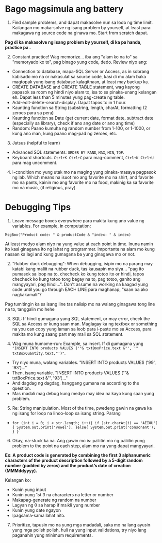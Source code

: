 Bago magsimula ang battery
==========================

1. Find sample problems, and dapat makasolve nun sa loob ng time limit. 
Kailangan mo maka-solve ng isang problem by yourself, at least para makagawa ng
 source code na ginawa mo. Start from scratch dapat.

__Pag di ka makasolve ng isang problem by yourself, di ka pa handa, practice pa
.__

2. Constant practice! Wag memorize... iba ang "alam ko na to" sa "memoryado ko 
to", pag binago yung code, dedo. Review niyo ang:

* Connection to database, mapa-SQL Server or Access, as in sobrang 
kabisado mo na or nakasulat sa source code, kasi di mo alam baka magtopak yung 
isang database kalagitnaan, at least may backup ka.
* CREATE DATABASE and CREATE TABLE statement, wag kayong papasok sa room ng 
hindi niyo alam to, isa to sa pinaka-unang kelangan eh. Dapat less than 5 
minutes yung pag-create ng table.
* Add-edit-delete-search-display. Dapat tapos to in 1 hour.
* Kaunting function sa String (substring, length, charAt, formatting (2 zeroes 
para sa pera)
* Kaunting function sa Date (get current date, format date, subtract date 
(especially sa library), check if ano ang date or ano ang time)
* Random: Paano kumuha ng random number from 1-100, or 1-1000, or kung ano man,
 kung paano mag-pad ng zeroes, etc.

3. Jutsus (helpful to learn)

* Advanced SQL statements: `ORDER BY RAND`, `MAX`, `MIN`, `TOP`.
* Keyboard shortcuts. `Ctrl+K Ctrl+C` para mag-comment, `Ctrl+K Ctrl+U` para mag
 uncomment.

4. I-condition mo yung utak mo na maging yung pinaka-masaya pagpasok ng lab. 
Which means na isuot mo ang favorite mo na shirt, and favorite mo na pants, 
kainin mo ang favorite mo na food, makinig ka sa favorite mo na music, (if 
religious, pray).

Debugging Tips
==============

1. Leave message boxes everywhere para makita kung ano value ng variables. 
For example, in computation:

`MsgBox("Product code: " & productCode & "index: " & index)`

At least medyo alam niyo na yung value at each point in time. Inuna namin ito 
kasi ginagawa ito ng lahat ng programmer. Importante na alam mo kung nasaan ka 
lagi and kung gumagana ba yung ginagawa mo or not.

2. "Rubber duck debugging": When debugging, isipin mo na parang may katabi kang 
maliit na rubber duck, tas kausapin mo siya... "pag ito pumasok sa loop na to, 
checheck ko kung totoo ito or hindi, tapos checheck ko kung totoo tong bagay na 
to, pag totoo, ganito ang mangyayari, pag hindi...". Don't assume na working na 
kaagad yung code until you go through EACH LINE para maghanap, "saan ba ako 
nagkakamali"?

Pag tumitingin ka sa isang line tas naiisip mo na walang ginagawa tong line na 
to, tanggalin mo hehe

3. SQL: If hindi gumagana yung SQL statement, or may error, check the SQL sa 
Access or kung saan man. Maglagay ka ng textbox or something na you can 
copy yung laman sa loob para i-paste mo sa Access, para makita mo kung saang 
part may mali sa SQL statement. 

4. Wag muna humome-run: Example, sa insert. If di gumagana yung 
`"INSERT INTO products VALUES ('"& txtBoxPrice.text &"', '" txtBoxQuantity.text,"')"`.

* Try niyo muna, walang variables. "INSERT INTO products VALUES ('99', '93')..."
* Then, isang variable. "INSERT INTO products VALUES ('"& txtBoxPrice.text &"', '93')..."
* And dagdag ng dagdag, hanggang gumana na according to the question.
* Mas madali mag debug kung medyo may idea na kayo kung saan yung problem.

5. Re: String manipulation. Most of the time, pwedeng gawin na gawa ka ng isang
 for loop na linoo-loop sa isang string. Parang

* `for (int i = 0; i < str.length; i++){
    if (str.charAt(i) == 'AEIOU'){
        System.out.print('vowel');
    }else{
        System.out.print('consonant');
    }
}`

6. Okay, na-stuck ka na. Ang gawin mo is: paliitin mo ng paliitin yung problem
 to the point na each step, alam mo na yung dapat mangyayari.

__Ex: A product code is generated by combining the first 3 alphanumeric 
characters of the product description followed by a 5-digit random number 
(padded by zeros) and the product’s date of creation (MMMddyyyy).__

Kelangan ko:

* Kunin yung input
* Kunin yung 1st 3 na characters na letter or number
* Makapag-generate ng random na number
* Lagyan ng 0 sa harap if maikli yung number
* Kunin yung date ngayon
* Ipagsama-sama lahat nito.

7. Prioritize, tapusin mo na yung mga madadali, saka mo na lang ayusin yung mga 
polish polish, huli na yung input validations, try niyo lang paganahin yung 
minimum requirements.